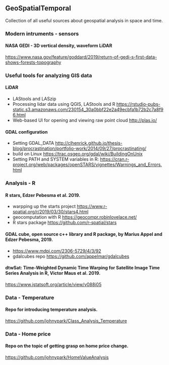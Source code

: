 ## GeoSpatialTemporal
Collection of all useful sources about geospatial analysis in space and time. 

### Modern intruments - sensors
#### NASA GEDI - 3D vertical density, waveform LiDAR 
https://www.nasa.gov/feature/goddard/2019/return-of-gedi-s-first-data-shows-forests-topography


### Useful tools for analyzing GIS data
#### LiDAR
- LAStools and LASzip
- Processing lidar data using QGIS, LAStools and R
https://rstudio-pubs-static.s3.amazonaws.com/230154_30a0bbf22e2a49ecbfa1b72b2c7a8f96.html
- Web-based UI for opening and viewing raw point cloud http://plas.io/

#### GDAL configuration
- Setting GDAL_DATA http://clhenrick.github.io/thesis-blog/procrastination/portfolio-work/2014/09/27/procrastinating/
- build on Linux https://trac.osgeo.org/gdal/wiki/BuildingOnUnix
- Setting PATH and SYSTEM variables in R: https://cran.r-project.org/web/packages/openSTARS/vignettes/Warnings_and_Errors.html

### Analysis - R
#### R stars, Edzer Pebesma et al. 2019.
- warpping up the starts project https://www.r-spatial.org/r/2019/03/30/stars4.html
- geocomputation with R https://geocompr.robinlovelace.net/
- R stars package https://github.com/r-spatial/stars

#### GDAL cube, open source c++ library and R package, by  Marius Appel and Edzer Pebesma, 2019.
- https://www.mdpi.com/2306-5729/4/3/92
- gdalcubes repo https://github.com/appelmar/gdalcubes

#### dtwSat: Time-Weighted Dynamic Time Warping for Satellite Image Time Series Analysis in R, Victor Maus et al. 2019.
https://www.jstatsoft.org/article/view/v088i05



### Data - Temperature  
#### Repo for introducing temperature analysis. 
https://github.com/johnypark/Class_Analysis_Temperature

### Data - Home price 
#### Repo on the topic of getting grasp on home price change.
https://github.com/johnypark/HomeValueAnalysis
